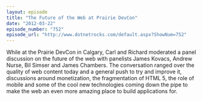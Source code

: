 ```yaml
---
layout: episode
title: "The Future of the Web at Prairie DevCon"
date: "2012-03-22"
episode_number: "752"
episode_url: "http://www.dotnetrocks.com/default.aspx?ShowNum=752"
---
```


While at the Prairie DevCon in Calgary, Carl and Richard moderated a panel discussion on the future of the web with panelists James Kovacs, Andrew Nurse, Bil Simser and James Chambers. The conversation ranged over the quality of web content today and a general push to try and improve it, discussions around monetization, the fragmentation of HTML 5, the role of mobile and some of the cool new technologies coming down the pipe to make the web an even more amazing place to build applications for.
